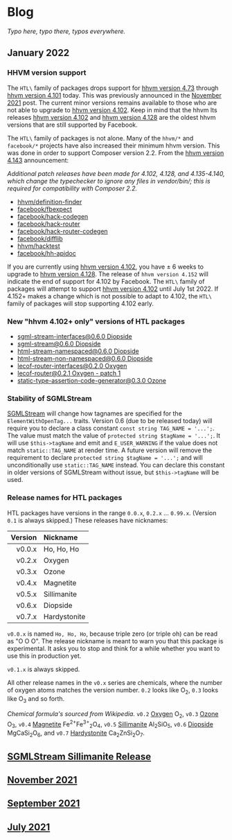 # Blog

_Typo here, typo there, typos everywhere._

## January 2022

### HHVM version support

The `HTL\` family of packages drops support for [hhvm version 4.73](https://hhvm.com/blog/2020/09/02/hhvm-4.73.html) through [hhvm version 4.101](https://hhvm.com/blog/2021/03/16/hhvm-4.101.html) today. This was previously announced in the [November 2021](https://github.com/hershel-theodore-layton/hershel-theodore-layton/blob/master/2021-11.md) post. The current minor versions remains available to those who are not able to upgrade to [hhvm version 4.102](https://hhvm.com/blog/2021/03/29/extending-hhvm-4.102-support.html). Keep in mind that the hhvm lts releases [hhvm version 4.102](https://hhvm.com/blog/2021/03/23/hhvm-4.102.html) and [hhvm version 4.128](https://hhvm.com/blog/2021/09/21/hhvm-4.128.html) are the oldest hhvm versions that are still supported by Facebook.

The `HTL\` family of packages is not alone. Many of the `hhvm/*` and `facebook/*` projects have also increased their minimum hhvm version. This was done in order to support Composer version 2.2. From the [hhvm version 4.143](https://hhvm.com/blog/2022/01/06/hhvm-4.143.html) announcement:

_Additional patch releases have been made for 4.102, 4.128, and 4.135-4.140, which change the typechecker to ignore any files in vendor/bin/; this is required for compatibility with Composer 2.2._

 - [hhvm/definition-finder](https://github.com/hhvm/definition-finder/commit/653fc2484ed9b9e9cfc6156833f2e77544491929)
 - [facebook/fbexpect](https://github.com/hhvm/fbexpect/commit/2ce34e95ad1c49ec5f906cda9533d1fc7faf214e)
 - [facebook/hack-codegen](https://github.com/hhvm/hack-codegen/commit/30128350e0e202330a1a6a1bbb4b989d2b082f36)
 - [facebook/hack-router](https://github.com/hhvm/hack-router/commit/50901a2191baade2b8d5eb89e705104509cfe334)
 - [facebook/hack-router-codegen](https://github.com/hhvm/hack-router-codegen/commit/2dd72153cea9c1ea29850219bfe1679d05ef8404)
 - [facebook/difflib](https://github.com/hhvm/difflib/commit/a37093290ba3d917984913a38eb1e335a6bfa5c6)
 - [hhvm/hacktest](https://github.com/hhvm/hacktest/commit/95b59962e248fed52cd544652b793fab294d966b)
 - [facebook/hh-apidoc](https://github.com/hhvm/hh-apidoc/commit/217c451d3079179c6ecaa787de896f74011fd93f)

If you are currently using [hhvm version 4.102](https://hhvm.com/blog/2021/03/23/hhvm-4.102.html), you have ± 6 weeks to upgrade to [hhvm version 4.128](https://hhvm.com/blog/2021/09/21/hhvm-4.128.html). The release of `hhvm version 4.152` will indicate the end of support for 4.102 by Facebook. The `HTL\` family of packages will attempt to support [hhvm version 4.102](https://hhvm.com/blog/2021/03/23/hhvm-4.102.html) until July 1st 2022. If 4.152+ makes a change which is not possible to adapt to 4.102, the `HTL\` family of packages will stop supporting 4.102 early.

### New "hhvm 4.102+ only" versions of HTL packages

 - [sgml-stream-interfaces@0.6.0 Diopside](https://github.com/hershel-theodore-layton/sgml-stream-interfaces/releases/tag/v0.6.0)
 - [sgml-stream@0.6.0 Diopside](https://github.com/hershel-theodore-layton/sgml-stream/releases/tag/v0.6.0)
 - [html-stream-namespaced@0.6.0 Diopside](https://github.com/hershel-theodore-layton/html-stream-namespaced/releases/tag/v0.6.0)
 - [html-stream-non-namespaced@0.6.0 Diopside](https://github.com/hershel-theodore-layton/html-stream-non-namespaced/releases/tag/v0.6.0)
 - [lecof-router-interfaces@0.2.0 Oxygen](https://github.com/hershel-theodore-layton/lecof-router-interfaces/releases/tag/v0.2.0)
 - [lecof-router@0.2.1 Oxygen - patch 1](https://github.com/hershel-theodore-layton/lecof-router/releases/tag/v0.2.1)
 - [static-type-assertion-code-generator@0.3.0 Ozone](https://github.com/hershel-theodore-layton/static-type-assertion-code-generator/releases/tag/v0.3.0)

### Stability of SGMLStream

[SGMLStream](https://github.com/hershel-theodore-layton/sgml-stream) will change how tagnames are specified for the `ElementWithOpenTag...` traits. Version 0.6 (due to be released today) will require you to declare a class constant `const string TAG_NAME = '...';`. The value must match the value of `protected string $tagName = '...';`. It will use `$this->tagName` and emit and `E_USER_WARNING` if the value does not match `static::TAG_NAME` at render time. A future version will remove the requirement to declare `protected string $tagName = '...';` and will unconditionally use `static::TAG_NAME` instead. You can declare this constant in older versions of SGMLStream without issue, but `$this->tagName` will be used.

### Release names for HTL packages

HTL packages have versions in the range `0.0.x`, `0.2.x` ... `0.99.x`. (Version `0.1` is always skipped.) These releases have nicknames:

| Version | Nickname     |
|--------:|:-------------|
| v0.0.x  | Ho, Ho, Ho   |
| v0.2.x  | Oxygen       |
| v0.3.x  | Ozone        |
| v0.4.x  | Magnetite    |
| v0.5.x  | Sillimanite  |
| v0.6.x  | Diopside     |
| v0.7.x  | Hardystonite |

`v0.0.x` is named `Ho, Ho, Ho`, because triple zero (or triple oh) can be read as "O O O". The release nickname is meant to warn you that this package is experimental. It asks you to stop and think for a while whether you want to use this in production yet.

`v0.1.x` is always skipped.

All other release names in the `v0.x` series are chemicals, where the number of oxygen atoms matches the version number. `0.2` looks like O<sub>2</sub>, `0.3` looks like O<sub>3</sub> and so forth.

_Chemical formula's sourced from Wikipedia._ `v0.2` [Oxygen](https://en.wikipedia.org/wiki/Oxygen) O<sub>2</sub>, `v0.3` [Ozone](https://en.wikipedia.org/wiki/Ozone) O<sub>3</sub>, `v0.4` [Magnetite](https://en.wikipedia.org/wiki/Magnetite) Fe<sup>2+</sup>Fe<sup>3+</sup><sub>2</sub>O<sub>4</sub>, `v0.5` [Sillimanite](https://en.wikipedia.org/wiki/Sillimanite) Al<sub>2</sub>SiO<sub>5</sub>, `v0.6` [Diopside](https://en.wikipedia.org/wiki/Diopside) MgCaSi<sub>2</sub>O<sub>6</sub>, and `v0.7` [Hardystonite](https://en.wikipedia.org/wiki/Hardystonite) Ca<sub>2</sub>ZnSi<sub>2</sub>O<sub>7</sub>.

## [SGMLStream Sillimanite Release](https://github.com/hershel-theodore-layton/hershel-theodore-layton/blob/master/2022-release-announcement-sgml-stream-sillimanite.md)
## [November 2021](https://github.com/hershel-theodore-layton/hershel-theodore-layton/blob/master/2021-11.md)
## [September 2021](https://github.com/hershel-theodore-layton/hershel-theodore-layton/blob/master/2021-09.md)
## [July 2021](https://github.com/hershel-theodore-layton/hershel-theodore-layton/blob/master/2021-07.md)
